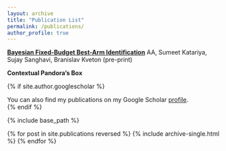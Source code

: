 ```yaml
---
layout: archive
title: "Publication List"
permalink: /publications/
author_profile: true
---
```




[**Bayesian Fixed-Budget Best-Arm Identification**](https://arxiv.org/abs/2211.08572)
AA, Sumeet Katariya, Sujay Sanghavi, Branislav Kveton
(pre-print)

**Contextual Pandora’s Box**





{% if site.author.googlescholar %}
  <div class="wordwrap">You can also find my publications on my Google Scholar <a href="{{site.author.googlescholar}}">profile</a>.</div>
{% endif %}

{% include base_path %}

{% for post in site.publications reversed %}
  {% include archive-single.html %}
{% endfor %}
